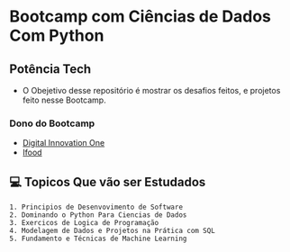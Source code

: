 # Bootcamp com Ciências de Dados Com Python
## Potência Tech

* O Obejetivo desse repositório é mostrar os desafios feitos, e projetos feito nesse Bootcamp.

### Dono do Bootcamp
* [Digital Innovation One](https://www.dio.me/catalog)
* [Ifood](https://www.ifood.com.br/)

##

## 💻 Topicos Que vão ser Estudados

    1. Principios de Desenvovimento de Software
    2. Dominando o Python Para Ciencias de Dados
    3. Exercicos de Logica de Programação
    4. Modelagem de Dados e Projetos na Prática com SQL
    5. Fundamento e Técnicas de Machine Learning
